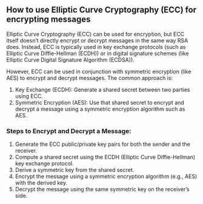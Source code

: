 ## How to use Elliptic Curve Cryptography (ECC) for encrypting messages

Elliptic Curve Cryptography (ECC) can be used for encryption, but ECC itself doesn’t directly encrypt or decrypt messages in the same way RSA does. Instead, ECC is typically used in key exchange protocols (such as Elliptic Curve Diffie-Hellman (ECDH)) or in digital signature schemes (like Elliptic Curve Digital Signature Algorithm (ECDSA)).

However, ECC can be used in conjunction with symmetric encryption (like AES) to encrypt and decrypt messages. The common approach is:

1.	Key Exchange (ECDH): Generate a shared secret between two parties using ECC.
2.	Symmetric Encryption (AES): Use that shared secret to encrypt and decrypt a message using a symmetric encryption algorithm such as AES.

### Steps to Encrypt and Decrypt a Message:

1.	Generate the ECC public/private key pairs for both the sender and the receiver.
2.	Compute a shared secret using the ECDH (Elliptic Curve Diffie-Hellman) key exchange protocol.
3.	Derive a symmetric key from the shared secret.
4.	Encrypt the message using a symmetric encryption algorithm (e.g., AES) with the derived key.
5.	Decrypt the message using the same symmetric key on the receiver’s side.